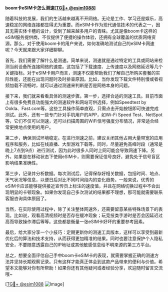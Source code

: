 **boom卡eSIM卡怎么测速[[TG💪+ @esim1088](https://t.me/s/esim1088)]**

随着科技的发展，我们的生活越来越离不开网络。无论是工作、学习还是娱乐，高速稳定的网络连接都显得尤为重要。而eSIM卡作为现代通信技术的代表之一，因其无需实体卡槽的设计，受到了越来越多用户的青睐。尤其是像boom卡这样的eSIM服务提供商，不仅提供了便捷的操作体验，还拥有全球覆盖的优质网络资源。那么，对于使用boom卡的用户来说，如何准确地测试自己的eSIM卡网速呢？今天就来跟大家详细聊聊。

首先，我们需要了解什么是测速。简单来说，测速就是通过特定的工具或网站来检测当前设备所连接网络的速度。这包括了下载速度、上传速度以及网络延迟等几个关键指标。对于eSIM卡用户而言，测速不仅能帮助我们了解自己所购买套餐的实际性能，还能在出现问题时及时排查原因。比如，当你发现下载文件特别慢或者视频加载不流畅时，就可以通过测速来判断是否是网络本身的问题。

接下来，我们就来看看具体的测速步骤。第一步，选择合适的测速工具。目前市面上有很多免费且功能强大的测速软件和网站可供选择，例如Speedtest by Ookla、Fast.com等。这些工具操作简单直观，只需点击开始按钮即可快速完成测试。此外，还有一些专门针对手机用户的APP，如Wi-Fi Speed Test、NetSpot等，它们不仅可以测速，还可以扫描周围的WiFi信号强度分布情况，非常适合经常更换地点使用的用户。

第二步，确保测试环境稳定。在进行测速之前，建议关闭其他占用大量带宽的应用程序和服务，比如在线直播、大型游戏下载等。同时，尽量避免高峰时段（通常是晚上7点到9点）进行测试，因为此时很多人同时上网可能会导致网速下降。另外，如果是在移动状态下使用eSIM卡，则需要保证信号良好，避免处于信号盲区影响结果准确性。

第三步，记录并分析数据。每次测试后，记得保存好相关数据，包括时间、地点、天气状况等信息，以便日后对比不同时间段内的变化趋势。一般来说，优秀的eSIM卡应该能够提供接近宣传页上标注的速度值，并且在网络切换过程中不会出现明显的卡顿现象。如果你发现自己多次测试的结果都不理想，那可能就需要联系客服咨询具体原因了。

当然，在实际使用过程中，除了关注整体网速外，还需要留意某些特殊场景下的表现。比如说，观看高清视频时是否存在缓冲现象；玩竞技类手游时是否会因延迟过高而导致操作滞后等等。这些都是衡量一张eSIM卡好坏的重要参考因素。

最后，给大家分享一个小技巧：定期更新你的测速工具版本，这样可以享受到最新优化后的算法和技术支持，从而获得更加精准的结果。同时也要注意保护个人隐私安全，不要随意透露自己的IP地址或其他敏感信息给不明来源的第三方平台。

总之，想要全面评估自己手中boom卡eSIM卡的表现，就需要掌握正确的测速方法并坚持长期观察记录。只有这样才能真正体会到这款产品带来的便利与价值。希望本文能够对你有所帮助！如果你还有其他疑问或者经验分享，欢迎随时留言交流哦~

[[TG💪+ @esim1088](https://t.me/s/esim1088) ![Image](https://i.postimg.cc/4NQfJmqS/Snipaste-2025-05-13-00-14-12.png)]